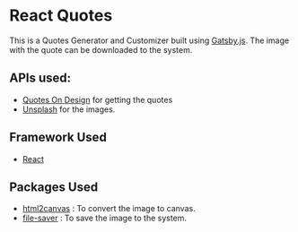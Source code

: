 # React Quotes

This is a Quotes Generator and Customizer built using [Gatsby.js](https://www.gatsbyjs.org/). The image with the quote can be downloaded to the system.

## APIs used: 
- [Quotes On Design](quotesondesign.com) for getting the quotes
- [Unsplash](www.unsplash.com) for the images.

## Framework Used

- [React](reactjs.org)

## Packages Used

- [html2canvas](https://www.npmjs.com/package/html2canvas) : To convert the image to canvas.
- [file-saver](https://www.npmjs.com/package/file-saver) : To save the image to the system.